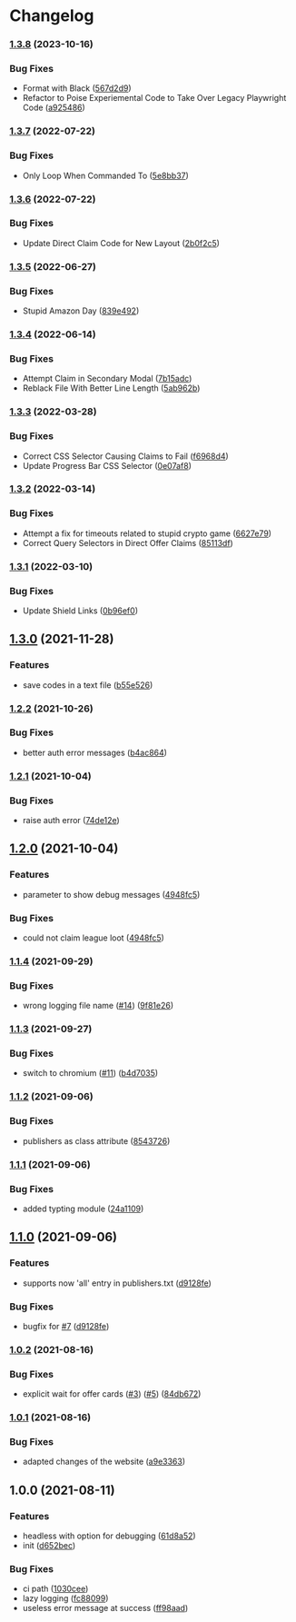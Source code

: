 # Changelog

### [1.3.8](https://www.github.com/srhinos/primelooter/compare/v1.3.7...v1.3.8) (2023-10-16)


### Bug Fixes

* Format with Black ([567d2d9](https://www.github.com/srhinos/primelooter/commit/567d2d9810aa4e564882e180c6d6c4df7d88b2b9))
* Refactor to Poise Experiemental Code to Take Over Legacy Playwright Code ([a925486](https://www.github.com/srhinos/primelooter/commit/a92548626c155834a9f2469d2224d48936d8717e))

### [1.3.7](https://www.github.com/srhinos/primelooter/compare/v1.3.6...v1.3.7) (2022-07-22)


### Bug Fixes

* Only Loop When Commanded To ([5e8bb37](https://www.github.com/srhinos/primelooter/commit/5e8bb378e48702ce029e373cc23e744c549c285d))

### [1.3.6](https://www.github.com/srhinos/primelooter/compare/v1.3.5...v1.3.6) (2022-07-22)


### Bug Fixes

* Update Direct Claim Code for New Layout ([2b0f2c5](https://www.github.com/srhinos/primelooter/commit/2b0f2c577163c5202a82ee9ca159bb1b0a1a15b6))

### [1.3.5](https://www.github.com/srhinos/primelooter/compare/v1.3.4...v1.3.5) (2022-06-27)


### Bug Fixes

* Stupid Amazon Day ([839e492](https://www.github.com/srhinos/primelooter/commit/839e492c8e9c9cf56d1d4d97443f9227df729d44))

### [1.3.4](https://www.github.com/srhinos/primelooter/compare/v1.3.3...v1.3.4) (2022-06-14)


### Bug Fixes

* Attempt Claim in Secondary Modal ([7b15adc](https://www.github.com/srhinos/primelooter/commit/7b15adc814fb6025847017a15fa5c136cfe7dcf9))
* Reblack File With Better Line Length ([5ab962b](https://www.github.com/srhinos/primelooter/commit/5ab962bf8966bb1f85c1fdc0af4254eadedb9ce0))

### [1.3.3](https://www.github.com/srhinos/primelooter/compare/v1.3.2...v1.3.3) (2022-03-28)


### Bug Fixes

* Correct CSS Selector Causing Claims to Fail ([f6968d4](https://www.github.com/srhinos/primelooter/commit/f6968d4c87bc010dac7f0b9d76cb7618ffe2c202))
* Update Progress Bar CSS Selector ([0e07af8](https://www.github.com/srhinos/primelooter/commit/0e07af86cf90578889c05f5af881b9c886b0fc63))

### [1.3.2](https://www.github.com/srhinos/primelooter/compare/v1.3.1...v1.3.2) (2022-03-14)


### Bug Fixes

* Attempt a fix for timeouts related to stupid crypto game ([6627e79](https://www.github.com/srhinos/primelooter/commit/6627e79d1ae7c736656dfbf2016a262bd3f142ab))
* Correct Query Selectors in Direct Offer Claims ([85113df](https://www.github.com/srhinos/primelooter/commit/85113df57ee5e7a18e7ca03fdf0ab9166e0730ad))

### [1.3.1](https://www.github.com/srhinos/primelooter/compare/v1.3.0...v1.3.1) (2022-03-10)


### Bug Fixes

* Update Shield Links ([0b96ef0](https://www.github.com/srhinos/primelooter/commit/0b96ef0f0e9002d72a75626aba6bd993cadab2f3))

## [1.3.0](https://www.github.com/sibalzer/primelooter/compare/v1.2.2...v1.3.0) (2021-11-28)


### Features

* save codes in a text file ([b55e526](https://www.github.com/sibalzer/primelooter/commit/b55e5268d5284bddf9ab7d549a1daad165adefa6))

### [1.2.2](https://www.github.com/sibalzer/primelooter/compare/v1.2.1...v1.2.2) (2021-10-26)


### Bug Fixes

* better auth error messages ([b4ac864](https://www.github.com/sibalzer/primelooter/commit/b4ac864846399af99c021bc30f650e8099490763))

### [1.2.1](https://www.github.com/sibalzer/primelooter/compare/v1.2.0...v1.2.1) (2021-10-04)


### Bug Fixes

* raise auth error ([74de12e](https://www.github.com/sibalzer/primelooter/commit/74de12eb1ae82519b189cf4377abf38a58a25234))

## [1.2.0](https://www.github.com/sibalzer/primelooter/compare/v1.1.4...v1.2.0) (2021-10-04)


### Features

* parameter to show debug messages ([4948fc5](https://www.github.com/sibalzer/primelooter/commit/4948fc513553553985a3503055d0c93b5b68a421))


### Bug Fixes

* could not claim league loot ([4948fc5](https://www.github.com/sibalzer/primelooter/commit/4948fc513553553985a3503055d0c93b5b68a421))

### [1.1.4](https://www.github.com/sibalzer/primelooter/compare/v1.1.3...v1.1.4) (2021-09-29)


### Bug Fixes

* wrong logging file name ([#14](https://www.github.com/sibalzer/primelooter/issues/14)) ([9f81e26](https://www.github.com/sibalzer/primelooter/commit/9f81e260098049fec3d35380200deda4a30f5d10))

### [1.1.3](https://www.github.com/sibalzer/primelooter/compare/v1.1.2...v1.1.3) (2021-09-27)


### Bug Fixes

* switch to chromium ([#11](https://www.github.com/sibalzer/primelooter/issues/11)) ([b4d7035](https://www.github.com/sibalzer/primelooter/commit/b4d70355e86099c9f217e410e0ba81361a6c2ffa))

### [1.1.2](https://www.github.com/sibalzer/primelooter/compare/v1.1.1...v1.1.2) (2021-09-06)


### Bug Fixes

* publishers as class attribute ([8543726](https://www.github.com/sibalzer/primelooter/commit/8543726cff182d7009c435e0b8100cc1040a0872))

### [1.1.1](https://www.github.com/sibalzer/primelooter/compare/v1.1.0...v1.1.1) (2021-09-06)


### Bug Fixes

* added typting module ([24a1109](https://www.github.com/sibalzer/primelooter/commit/24a1109f0dcea38a9d581c08653ff3f2b7d88ce5))

## [1.1.0](https://www.github.com/sibalzer/primelooter/compare/v1.0.2...v1.1.0) (2021-09-06)


### Features

* supports now 'all' entry in publishers.txt ([d9128fe](https://www.github.com/sibalzer/primelooter/commit/d9128fee9f24eadacd56b0db8ddd71eef8c92235))


### Bug Fixes

* bugfix for [#7](https://www.github.com/sibalzer/primelooter/issues/7) ([d9128fe](https://www.github.com/sibalzer/primelooter/commit/d9128fee9f24eadacd56b0db8ddd71eef8c92235))

### [1.0.2](https://www.github.com/sibalzer/primelooter/compare/v1.0.1...v1.0.2) (2021-08-16)


### Bug Fixes

* explicit wait for offer cards ([#3](https://www.github.com/sibalzer/primelooter/issues/3)) ([#5](https://www.github.com/sibalzer/primelooter/issues/5)) ([84db672](https://www.github.com/sibalzer/primelooter/commit/84db672673c7d9603c84a0e0feac446eb8340ab0))

### [1.0.1](https://www.github.com/sibalzer/primelooter/compare/v1.0.0...v1.0.1) (2021-08-16)


### Bug Fixes

* adapted changes of the website ([a9e3363](https://www.github.com/sibalzer/primelooter/commit/a9e3363a6e139e9b22540770534df13bf4351001))

## 1.0.0 (2021-08-11)


### Features

* headless with option for debugging ([61d8a52](https://www.github.com/sibalzer/primelooter/commit/61d8a520d69634b0daac6593b375ae6e141ceb7b))
* init ([d652bec](https://www.github.com/sibalzer/primelooter/commit/d652becf51fe7a7128de91c27259a12e0f6b9db2))


### Bug Fixes

* ci path ([1030cee](https://www.github.com/sibalzer/primelooter/commit/1030cee614aa7115cfdb9491fa65ad229df892b5))
* lazy logging ([fc88099](https://www.github.com/sibalzer/primelooter/commit/fc88099966d8e6a6a58eb3422ba4181f8c11a0ff))
* useless error message at success ([ff98aad](https://www.github.com/sibalzer/primelooter/commit/ff98aad08ac90f4bb50524e9565c5f9a52b89f00))
